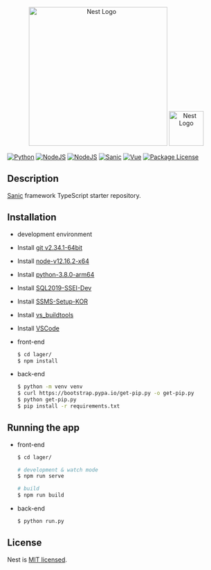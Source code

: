 <p align="center">
  <a href="https://sanic.readthedocs.io/en/stable/" target="blank"><img src="https://raw.githubusercontent.com/sanic-org/sanic-assets/master/png/sanic-framework-logo-400x97.png" width="320" alt="Nest Logo" /></a>
  <a href="https://kr.vuejs.org/v2/guide/index.html" target="blank"><img src="https://camo.githubusercontent.com/c8f91d18976e27123643a926a2588b8d931a0292fd0b6532c3155379e8591629/68747470733a2f2f7675656a732e6f72672f696d616765732f6c6f676f2e706e67" width="80" alt="Nest Logo" /></a>
</p>

[![Python](https://img.shields.io/badge/Python-v3.8.0-brightgreen.svg?style=flat-square&logo=python&logoColor=ed1543)](https://www.python.org/)
[![NodeJS](https://img.shields.io/badge/Node.js-v12.16.2-brightgreen.svg?style=flat-square&logo=node.js&logoColor=green)](https://nodejs.org/)
[![NodeJS](https://img.shields.io/badge/NPM-v6.14.4-brightgreen.svg?style=flat-square&logo=npm&logoColor=green)](https://npmjs.com/)
[![Sanic](https://img.shields.io/badge/Sanic-v19.12.2-brightgreen.svg?style=flat-square&logo=sanic&logoColor=green)](https://npmjs.com/)
[![Vue](https://img.shields.io/badge/Vue-v2.5.11-brightgreen.svg?style=flat-square&logo=vue&logoColor=green)](https://kr.vuejs.org/v2/guide/index.html)
<a href="https://www.npmjs.com/~nestjscore" target="_blank"><img src="https://img.shields.io/npm/l/@nestjs/core.svg" alt="Package License" /></a>

## Description

[Sanic](https://github.com/nestjs/nest) framework TypeScript starter repository.

## Installation
  - development environment
  - Install [git v2.34.1-64bit](https://github.com/git-for-windows/git/releases/download/v2.34.1.windows.1/Git-2.34.1-64-bit.exe)
  - Install [node-v12.16.2-x64](https://nodejs.org/dist/v12.16.2/node-v12.16.2-x64.msi)
  - Install [python-3.8.0-arm64](https://www.python.org/ftp/python/3.8.0/python-3.8.0-amd64.exe)
  - Install [SQL2019-SSEI-Dev](https://go.microsoft.com/fwlink/?linkid=866662)
  - Install [SSMS-Setup-KOR](https://aka.ms/ssmsfullsetup)
  - Install [vs_buildtools](https://aka.ms/vs/16/release/vs_buildtools.exe)
  - Install [VSCode](https://code.visualstudio.com/)
  
  - front-end
    ```bash
    $ cd lager/
    $ npm install
    ```
  - back-end
    ```bash
    $ python -m venv venv
    $ curl https://bootstrap.pypa.io/get-pip.py -o get-pip.py
    $ python get-pip.py
    $ pip install -r requirements.txt
    ```
    
## Running the app
  - front-end
    ```bash
    $ cd lager/
    
    # development & watch mode
    $ npm run serve
    
    # build
    $ npm run build
    ```
  - back-end
    ```bash
    $ python run.py
    
## License
Nest is [MIT licensed](LICENSE).
